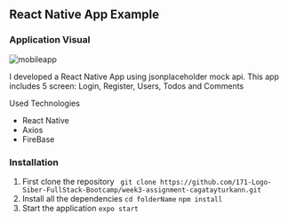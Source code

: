 <h2>React Native App Example</h2>

<h3>Application Visual</h3>
<img src="https://i.ibb.co/p3VSWwm/mobileapp.jpg" alt="mobileapp">

<p>I developed a React Native App using jsonplaceholder mock api. This app includes 5 screen: Login, Register, Users, Todos and Comments</p>
<p>Used Technologies</p>
<ul>
<li>React Native</li>
<li>Axios</li>
<li>FireBase</li>
</ul>

<h3>Installation</h3>
<ol>
<li>First clone the repository
<code> git clone https://github.com/171-Logo-Siber-FullStack-Bootcamp/week3-assignment-cagatayturkann.git</code></li>
<li>Install all the dependencies
<code>cd folderName</code>
<code>npm install</code>
</li>
<li>Start the application
<code>expo start</code>
</li>
</ol>
